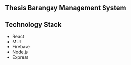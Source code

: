 ## Thesis Barangay Management System

## Technology Stack
- React
- MUI
- Firebase
- Node.js
- Express
